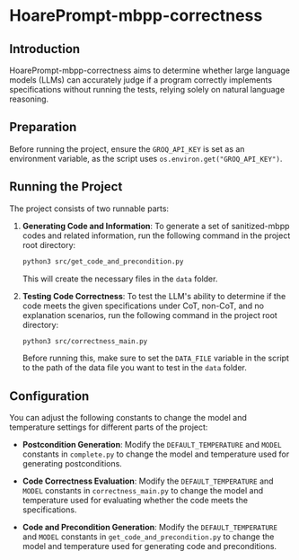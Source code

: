 # HoarePrompt-mbpp-correctness

## Introduction
HoarePrompt-mbpp-correctness aims to determine whether large language models (LLMs) can accurately judge if a program correctly implements specifications without running the tests, relying solely on natural language reasoning.

## Preparation
Before running the project, ensure the `GROQ_API_KEY` is set as an environment variable, as the script uses `os.environ.get("GROQ_API_KEY")`.

## Running the Project
The project consists of two runnable parts:

1. **Generating Code and Information**:
   To generate a set of sanitized-mbpp codes and related information, run the following command in the project root directory:
   ```bash
   python3 src/get_code_and_precondition.py
   ```
   This will create the necessary files in the `data` folder.

2. **Testing Code Correctness**:
   To test the LLM's ability to determine if the code meets the given specifications under CoT, non-CoT, and no explanation scenarios, run the following command in the project root directory:
   ```bash
   python3 src/correctness_main.py
   ```
   Before running this, make sure to set the `DATA_FILE` variable in the script to the path of the data file you want to test in the `data` folder.

## Configuration
You can adjust the following constants to change the model and temperature settings for different parts of the project:

- **Postcondition Generation**:
  Modify the `DEFAULT_TEMPERATURE` and `MODEL` constants in `complete.py` to change the model and temperature used for generating postconditions.

- **Code Correctness Evaluation**:
  Modify the `DEFAULT_TEMPERATURE` and `MODEL` constants in `correctness_main.py` to change the model and temperature used for evaluating whether the code meets the specifications.

- **Code and Precondition Generation**:
  Modify the `DEFAULT_TEMPERATURE` and `MODEL` constants in `get_code_and_precondition.py` to change the model and temperature used for generating code and preconditions.

